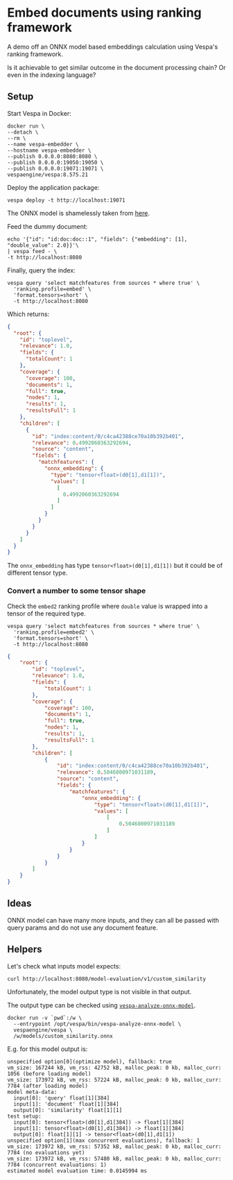 # Embed documents using ranking framework

A demo off an ONNX model based embeddings calculation using Vespa's ranking framework.

Is it achievable to get similar outcome in the document processing chain? Or even in the indexing language?

## Setup

Start Vespa in Docker:
```shell
docker run \
--detach \
--rm \
--name vespa-embedder \
--hostname vespa-embedder \
--publish 0.0.0.0:8080:8080 \
--publish 0.0.0.0:19050:19050 \
--publish 0.0.0.0:19071:19071 \
vespaengine/vespa:8.575.21
```

Deploy the application package:

```shell
vespa deploy -t http://localhost:19071
```

The ONNX model is shamelessly taken from [here](https://github.com/vespa-engine/sample-apps/blob/master/custom-embeddings/models/).

Feed the dummy document:
```shell
echo '{"id": "id:doc:doc::1", "fields": {"embedding": [1], "double_value": 2.0}}'\
| vespa feed - \
-t http://localhost:8080
```

Finally, query the index:
```shell
vespa query 'select matchfeatures from sources * where true' \
  'ranking.profile=embed' \
  'format.tensors=short' \
  -t http://localhost:8080
```

Which returns:

```json
{
  "root": {
    "id": "toplevel",
    "relevance": 1.0,
    "fields": {
      "totalCount": 1
    },
    "coverage": {
      "coverage": 100,
      "documents": 1,
      "full": true,
      "nodes": 1,
      "results": 1,
      "resultsFull": 1
    },
    "children": [
      {
        "id": "index:content/0/c4ca42388ce70a10b392b401",
        "relevance": 0.4992060363292694,
        "source": "content",
        "fields": {
          "matchfeatures": {
            "onnx_embedding": {
              "type": "tensor<float>(d0[1],d1[1])",
              "values": [
                [
                  0.4992060363292694
                ]
              ]
            }
          }
        }
      }
    ]
  }
}
```

The `onnx_embedding` has type `tensor<float>(d0[1],d1[1])` but it could be of different tensor type.

### Convert a number to some tensor shape

Check the `embed2` ranking profile where `double` value is wrapped into a tensor of the required type.

```shell
vespa query 'select matchfeatures from sources * where true' \
  'ranking.profile=embed2' \
  'format.tensors=short' \
  -t http://localhost:8080
```

```json
{
    "root": {
        "id": "toplevel",
        "relevance": 1.0,
        "fields": {
            "totalCount": 1
        },
        "coverage": {
            "coverage": 100,
            "documents": 1,
            "full": true,
            "nodes": 1,
            "results": 1,
            "resultsFull": 1
        },
        "children": [
            {
                "id": "index:content/0/c4ca42388ce70a10b392b401",
                "relevance": 0.5046800971031189,
                "source": "content",
                "fields": {
                    "matchfeatures": {
                        "onnx_embedding": {
                            "type": "tensor<float>(d0[1],d1[1])",
                            "values": [
                                [
                                    0.5046800971031189
                                ]
                            ]
                        }
                    }
                }
            }
        ]
    }
}
```

## Ideas

ONNX model can have many more inputs, and they can all be passed with query params and do not use any document feature.

## Helpers

Let's check what inputs model expects:

```shell
curl http://localhost:8080/model-evaluation/v1/custom_similarity
```

Unfortunately, the model output type is not visible in that output.

The output type can be checked using [`vespa-analyze-onnx-model`](https://docs.vespa.ai/en/operations/tools.html#vespa-analyze-onnx-model).

```shell
docker run -v `pwd`:/w \
  --entrypoint /opt/vespa/bin/vespa-analyze-onnx-model \
  vespaengine/vespa \
  /w/models/custom_similarity.onnx
```

E.g. for this model output is: 
```text
unspecified option[0](optimize model), fallback: true
vm_size: 167244 kB, vm_rss: 42752 kB, malloc_peak: 0 kb, malloc_curr: 1056 (before loading model)
vm_size: 173972 kB, vm_rss: 57224 kB, malloc_peak: 0 kb, malloc_curr: 7784 (after loading model)
model meta-data:
  input[0]: 'query' float[1][384]
  input[1]: 'document' float[1][384]
  output[0]: 'similarity' float[1][1]
test setup:
  input[0]: tensor<float>(d0[1],d1[384]) -> float[1][384]
  input[1]: tensor<float>(d0[1],d1[384]) -> float[1][384]
  output[0]: float[1][1] -> tensor<float>(d0[1],d1[1])
unspecified option[1](max concurrent evaluations), fallback: 1
vm_size: 173972 kB, vm_rss: 57352 kB, malloc_peak: 0 kb, malloc_curr: 7784 (no evaluations yet)
vm_size: 173972 kB, vm_rss: 57480 kB, malloc_peak: 0 kb, malloc_curr: 7784 (concurrent evaluations: 1)
estimated model evaluation time: 0.0145994 ms
```
